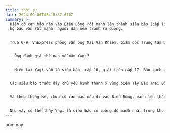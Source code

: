 ```yaml
---
title: thời sự
date: 2024-09-06T08:18:37.610Z
summary: >-
  Hiếm có cơn bão nào vào Biển Đông rồi mạnh lên thành siêu bão (cấp 16), khi đổ
  bộ bão vẫn rất mạnh, người dân nên tránh ra đường.


  Trưa 6/9, VnExpress phỏng vấn ông Mai Văn Khiêm, Giám đốc Trung tâm Dự báo Khí tượng Thủy văn quốc gia, về cơn bão Yagi sắp đổ bộ miền Bắc.


  - Ông đánh giá thế nào về bão Yagi?


  - Hiện tại Yagi vẫn là siêu bão, cấp 16, giật trên cấp 17. Bão cách đảo Hải Nam (Trung Quốc) hơn 100 km, cách Quảng Ninh khoảng 500 km về phía đông đông nam và theo hướng tây với tốc độ 15-20 km/h.


  Các siêu bão trước đây chủ yếu hình thành ở vùng biển Tây Bắc Thái Bình Dương, sau đó đi vào Biển Đông và thường giảm cường độ, hiếm có siêu bão hình thành ngay trên Biển Đông.


  Và theo thống kê, chưa có cơn bão nào đi vào Biển Đông, mạnh lên thành siêu bão mà ảnh hưởng đến Việt Nam. Chỉ có hai cơn đi từ Tây Bắc Thái Bình Dương vào khu vực này đạt siêu bão, nhưng không ảnh hưởng đến đất liền Việt Nam. Đó là bão Rai tháng 12/2021, đạt cấp 16 ở Biển Đông, hướng vào miền Trung nhưng sau đó đi vòng lên, tan dần ở Bắc Biển Đông. Thứ hai là bão Sao La tháng 8/2023, đạt cấp siêu bão trên Biển Đông và đi vào nam Trung Quốc.


  Như vậy có thể thấy Yagi là siêu bão có cường độ mạnh nhất trong khoảng 30 năm gần đây hoạt động trên Biển Đông.
---
```

h﻿ôm nay
